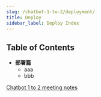 ```yaml
---
slug: /chatbot-1-to-2/deployment/
title: Deploy
sidebar_label: Deploy Index
---
```


## Table of Contents

- **部署篇**
  - aaa
  - bbb

[Chatbot 1 to 2 meeting notes](https://docs.google.com/document/d/1fVCk8qRYc4RKGMf2UY5HOe07hEhPUOpGC34v88GEFJg/edit#heading=h.5rdyc2kpa14f)
